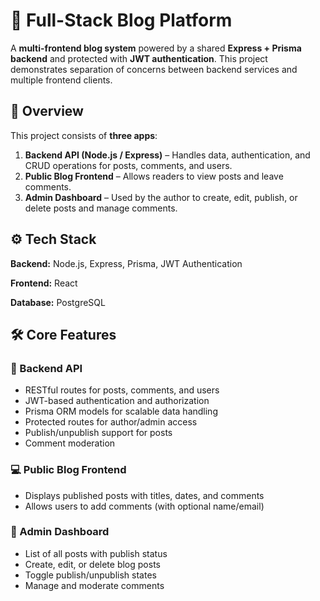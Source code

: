 # 📝 Full-Stack Blog Platform

A **multi-frontend blog system** powered by a shared **Express + Prisma backend** and protected with **JWT authentication**.
This project demonstrates separation of concerns between backend services and multiple frontend clients.


## 🧩 Overview

This project consists of **three apps**:

1. **Backend API (Node.js / Express)** – Handles data, authentication, and CRUD operations for posts, comments, and users.
2. **Public Blog Frontend** – Allows readers to view posts and leave comments.
3. **Admin Dashboard** – Used by the author to create, edit, publish, or delete posts and manage comments.


## ⚙️ Tech Stack

**Backend:** Node.js, Express, Prisma, JWT Authentication

**Frontend:** React

**Database:** PostgreSQL


## 🛠️ Core Features

### 🔐 Backend API

* RESTful routes for posts, comments, and users
* JWT-based authentication and authorization
* Prisma ORM models for scalable data handling
* Protected routes for author/admin access
* Publish/unpublish support for posts
* Comment moderation


### 💻 Public Blog Frontend

* Displays published posts with titles, dates, and comments
* Allows users to add comments (with optional name/email)


### 🧰 Admin Dashboard

* List of all posts with publish status
* Create, edit, or delete blog posts
* Toggle publish/unpublish states
* Manage and moderate comments


